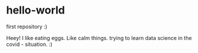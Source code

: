 # hello-world
first repository  :) 

Heey!
I like eating eggs. Like calm things. trying to learn data science in the covid - situation. :) 
